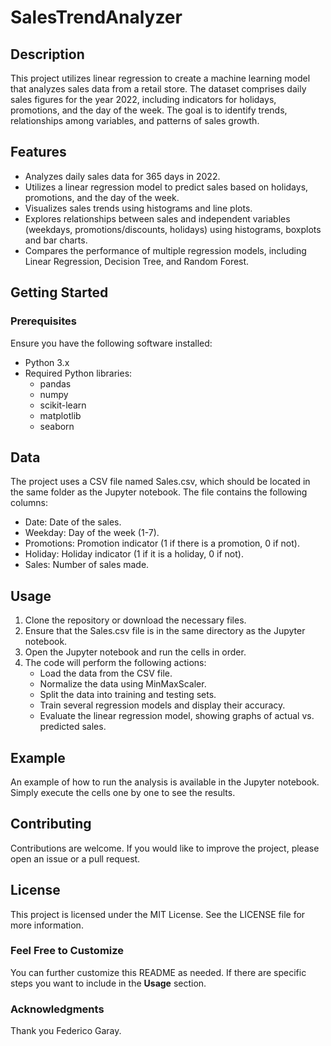 # SalesTrendAnalyzer

## Description
This project utilizes linear regression to create a machine learning model that analyzes sales data from a retail store. The dataset comprises daily sales figures for the year 2022, including indicators for holidays, promotions, and the day of the week. The goal is to identify trends, relationships among variables, and patterns of sales growth.

## Features
- Analyzes daily sales data for 365 days in 2022.
- Utilizes a linear regression model to predict sales based on holidays, promotions, and the day of the week.
- Visualizes sales trends using histograms and line plots.
- Explores relationships between sales and independent variables (weekdays, promotions/discounts, holidays) using histograms,     boxplots and bar charts.
- Compares the performance of multiple regression models, including Linear Regression, Decision Tree, and Random Forest.

## Getting Started

### Prerequisites
Ensure you have the following software installed:
- Python 3.x
- Required Python libraries:
  - pandas
  - numpy
  - scikit-learn
  - matplotlib
  - seaborn
 
## Data
The project uses a CSV file named Sales.csv, which should be located in the same folder as the Jupyter notebook. The file contains the following columns:

  - Date: Date of the sales.
  - Weekday: Day of the week (1-7).
  - Promotions: Promotion indicator (1 if there is a promotion, 0 if not).
  - Holiday: Holiday indicator (1 if it is a holiday, 0 if not).
  - Sales: Number of sales made.

## Usage
  1. Clone the repository or download the necessary files.
  2. Ensure that the Sales.csv file is in the same directory as the Jupyter notebook.
  3. Open the Jupyter notebook and run the cells in order.
  4. The code will perform the following actions:
     - Load the data from the CSV file.
     - Normalize the data using MinMaxScaler.
     - Split the data into training and testing sets.
     - Train several regression models and display their accuracy.
     - Evaluate the linear regression model, showing graphs of actual vs. predicted sales.

## Example
An example of how to run the analysis is available in the Jupyter notebook. Simply execute the cells one by one to see the results.

## Contributing
Contributions are welcome. If you would like to improve the project, please open an issue or a pull request.

## License
This project is licensed under the MIT License. See the LICENSE file for more information.

### Feel Free to Customize
You can further customize this README as needed. If there are specific steps you want to include in the **Usage** section.

### Acknowledgments
Thank you Federico Garay.
